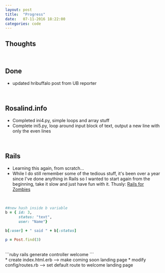 ```yaml
---
layout: post
title:  "Progress"
date:   07-11-2016 18:22:00
categories: code
---
```


## Thoughts

<br>

## Done

* updated hribuffalo post from UB reporter

<br>

## Rosalind.info

* Completed ini4.py, simple loops and array stuff
* Complete ini5.py, loop around input block of text, output a new line with only the even lines

<br>

## Rails
* Learning this again, from scratch...
* While I do still remember some of the tedious stuff, it's been over a year since I've done anything in Rails so I wanted to start again from the beginning, take it slow and just have fun with it. Thusly: [Rails for Zombies](http://railsforzombies.org/levels/1)

<br>

```ruby
##new hash inside b variable
b = { id: 3,
      status: "text",
      user: "Name"}

b[:user] + " said " + b[:status]

p = Post.find(3)
```
<br>
```ruby
rails generate controller welcome
```
<br>
* create index.html.erb --> make coming soon landing page
* modify config/routes.rb --> set default route to welcome landing page
